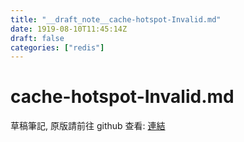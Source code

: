 ```yaml
---
title: "__draft_note__cache-hotspot-Invalid.md"
date: 1919-08-10T11:45:14Z
draft: false
categories: ["redis"]
---
```


# cache-hotspot-Invalid.md

草稿筆記, 原版請前往 github 查看: [連結](https://github.com/tinghaolai/just-random-note/blob/master/redis/cache-hotspot-Invalid.md)